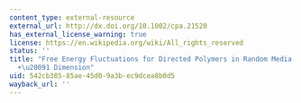 ```yaml
---
content_type: external-resource
external_url: http://dx.doi.org/10.1002/cpa.21520
has_external_license_warning: true
license: https://en.wikipedia.org/wiki/All_rights_reserved
status: ''
title: "Free Energy Fluctuations for Directed Polymers in Random Media in 1\u2009\
  +\u20091 Dimension"
uid: 542cb385-85ae-45d0-9a3b-ec9dcea8b0d5
wayback_url: ''
---
```

